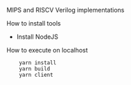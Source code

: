 MIPS and RISCV Verilog implementations

How to install tools

- Install NodeJS

How to execute on localhost 

```
	yarn install
	yarn build
	yarn client
```
